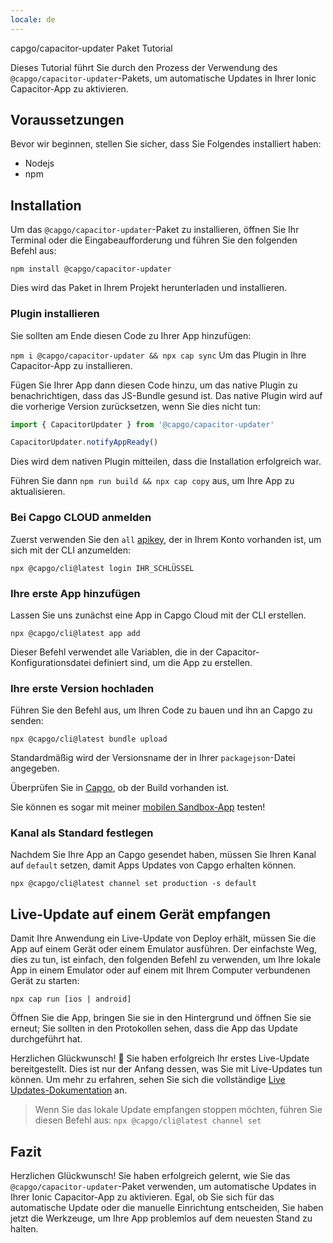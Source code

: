 ```yaml
---
locale: de
---
```


capgo/capacitor-updater Paket Tutorial

Dieses Tutorial führt Sie durch den Prozess der Verwendung des `@capgo/capacitor-updater`-Pakets, um automatische Updates in Ihrer Ionic Capacitor-App zu aktivieren.

## Voraussetzungen

Bevor wir beginnen, stellen Sie sicher, dass Sie Folgendes installiert haben:

- Nodejs
- npm

## Installation

Um das `@capgo/capacitor-updater`-Paket zu installieren, öffnen Sie Ihr Terminal oder die Eingabeaufforderung und führen Sie den folgenden Befehl aus:

```
npm install @capgo/capacitor-updater
```

Dies wird das Paket in Ihrem Projekt herunterladen und installieren.

### Plugin installieren

Sie sollten am Ende diesen Code zu Ihrer App hinzufügen:

`npm i @capgo/capacitor-updater && npx cap sync`
Um das Plugin in Ihre Capacitor-App zu installieren.

Fügen Sie Ihrer App dann diesen Code hinzu, um das native Plugin zu benachrichtigen, dass das JS-Bundle gesund ist. Das native Plugin wird auf die vorherige Version zurücksetzen, wenn Sie dies nicht tun:

```js
import { CapacitorUpdater } from '@capgo/capacitor-updater'

CapacitorUpdater.notifyAppReady()
```

Dies wird dem nativen Plugin mitteilen, dass die Installation erfolgreich war.

Führen Sie dann `npm run build && npx cap copy` aus, um Ihre App zu aktualisieren.

### Bei Capgo CLOUD anmelden

Zuerst verwenden Sie den `all` [apikey](https://console.capgo.app/dashboard/apikeys/), der in Ihrem Konto vorhanden ist, um sich mit der CLI anzumelden:

`npx @capgo/cli@latest login IHR_SCHLÜSSEL`

### Ihre erste App hinzufügen

Lassen Sie uns zunächst eine App in Capgo Cloud mit der CLI erstellen.

`npx @capgo/cli@latest app add`

Dieser Befehl verwendet alle Variablen, die in der Capacitor-Konfigurationsdatei definiert sind, um die App zu erstellen.

### Ihre erste Version hochladen

Führen Sie den Befehl aus, um Ihren Code zu bauen und ihn an Capgo zu senden:

`npx @capgo/cli@latest bundle upload`

Standardmäßig wird der Versionsname der in Ihrer `packagejson`-Datei angegeben.

Überprüfen Sie in [Capgo](https://console.capgo.app/), ob der Build vorhanden ist.

Sie können es sogar mit meiner [mobilen Sandbox-App](https://capgo.app/app_mobile/) testen!

### Kanal als Standard festlegen

Nachdem Sie Ihre App an Capgo gesendet haben, müssen Sie Ihren Kanal auf `default` setzen, damit Apps Updates von Capgo erhalten können.

`npx @capgo/cli@latest channel set production -s default`

## Live-Update auf einem Gerät empfangen

Damit Ihre Anwendung ein Live-Update von Deploy erhält, müssen Sie die App auf einem Gerät oder einem Emulator ausführen. Der einfachste Weg, dies zu tun, ist einfach, den folgenden Befehl zu verwenden, um Ihre lokale App in einem Emulator oder auf einem mit Ihrem Computer verbundenen Gerät zu starten:

    npx cap run [ios | android]

Öffnen Sie die App, bringen Sie sie in den Hintergrund und öffnen Sie sie erneut; Sie sollten in den Protokollen sehen, dass die App das Update durchgeführt hat.

Herzlichen Glückwunsch! 🎉 Sie haben erfolgreich Ihr erstes Live-Update bereitgestellt. Dies ist nur der Anfang dessen, was Sie mit Live-Updates tun können. Um mehr zu erfahren, sehen Sie sich die vollständige [Live Updates-Dokumentation](/docs/plugin/cloud-mode/getting-started/) an.

> Wenn Sie das lokale Update empfangen stoppen möchten, führen Sie diesen Befehl aus:
`npx @capgo/cli@latest channel set`

## Fazit

Herzlichen Glückwunsch! Sie haben erfolgreich gelernt, wie Sie das `@capgo/capacitor-updater`-Paket verwenden, um automatische Updates in Ihrer Ionic Capacitor-App zu aktivieren. Egal, ob Sie sich für das automatische Update oder die manuelle Einrichtung entscheiden, Sie haben jetzt die Werkzeuge, um Ihre App problemlos auf dem neuesten Stand zu halten.
